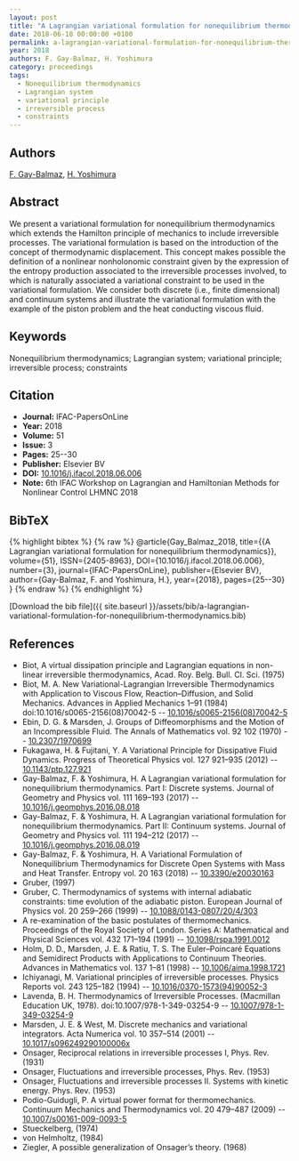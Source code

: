 ```yaml
---
layout: post
title: "A Lagrangian variational formulation for nonequilibrium thermodynamics"
date: 2018-06-18 00:00:00 +0100
permalink: a-lagrangian-variational-formulation-for-nonequilibrium-thermodynamics
year: 2018
authors: F. Gay-Balmaz, H. Yoshimura
category: proceedings
tags:
  - Nonequilibrium thermodynamics
  - Lagrangian system
  - variational principle
  - irreversible process
  - constraints
---
```

 
## Authors
[F. Gay-Balmaz](authors/francois-gay-balmaz), [H. Yoshimura](authors/hiroaki-yoshimura)
 
## Abstract
We present a variational formulation for nonequilibrium thermodynamics which extends the Hamilton principle of mechanics to include irreversible processes. The variational formulation is based on the introduction of the concept of thermodynamic displacement. This concept makes possible the definition of a nonlinear nonholonomic constraint given by the expression of the entropy production associated to the irreversible processes involved, to which is naturally associated a variational constraint to be used in the variational formulation. We consider both discrete (i.e., finite dimensional) and continuum systems and illustrate the variational formulation with the example of the piston problem and the heat conducting viscous fluid.
 
## Keywords
Nonequilibrium thermodynamics; Lagrangian system; variational principle; irreversible process; constraints
 
## Citation
- **Journal:** IFAC-PapersOnLine
- **Year:** 2018
- **Volume:** 51
- **Issue:** 3
- **Pages:** 25--30
- **Publisher:** Elsevier BV
- **DOI:** [10.1016/j.ifacol.2018.06.006](https://doi.org/10.1016/j.ifacol.2018.06.006)
- **Note:** 6th IFAC Workshop on Lagrangian and Hamiltonian Methods for Nonlinear Control LHMNC 2018
 
## BibTeX
{% highlight bibtex %}
{% raw %}
@article{Gay_Balmaz_2018,
  title={{A Lagrangian variational formulation for nonequilibrium thermodynamics}},
  volume={51},
  ISSN={2405-8963},
  DOI={10.1016/j.ifacol.2018.06.006},
  number={3},
  journal={IFAC-PapersOnLine},
  publisher={Elsevier BV},
  author={Gay-Balmaz, F. and Yoshimura, H.},
  year={2018},
  pages={25--30}
}
{% endraw %}
{% endhighlight %}
 
[Download the bib file]({{ site.baseurl }}/assets/bib/a-lagrangian-variational-formulation-for-nonequilibrium-thermodynamics.bib)
 
## References
- Biot, A virtual dissipation principle and Lagrangian equations in non-linear irreversible thermodynamics, Acad. Roy. Belg. Bull. Cl. Sci. (1975)
- Biot, M. A. New Variational-Lagrangian Irreversible Thermodynamics with Application to Viscous Flow, Reaction–Diffusion, and Solid Mechanics. Advances in Applied Mechanics 1–91 (1984) doi:10.1016/s0065-2156(08)70042-5 -- [10.1016/s0065-2156(08)70042-5](https://doi.org/10.1016/s0065-2156(08)70042-5)
- Ebin, D. G. & Marsden, J. Groups of Diffeomorphisms and the Motion of an Incompressible Fluid. The Annals of Mathematics vol. 92 102 (1970) -- [10.2307/1970699](https://doi.org/10.2307/1970699)
- Fukagawa, H. & Fujitani, Y. A Variational Principle for Dissipative Fluid Dynamics. Progress of Theoretical Physics vol. 127 921–935 (2012) -- [10.1143/ptp.127.921](https://doi.org/10.1143/ptp.127.921)
- Gay-Balmaz, F. & Yoshimura, H. A Lagrangian variational formulation for nonequilibrium thermodynamics. Part I: Discrete systems. Journal of Geometry and Physics vol. 111 169–193 (2017) -- [10.1016/j.geomphys.2016.08.018](https://doi.org/10.1016/j.geomphys.2016.08.018)
- Gay-Balmaz, F. & Yoshimura, H. A Lagrangian variational formulation for nonequilibrium thermodynamics. Part II: Continuum systems. Journal of Geometry and Physics vol. 111 194–212 (2017) -- [10.1016/j.geomphys.2016.08.019](https://doi.org/10.1016/j.geomphys.2016.08.019)
- Gay-Balmaz, F. & Yoshimura, H. A Variational Formulation of Nonequilibrium Thermodynamics for Discrete Open Systems with Mass and Heat Transfer. Entropy vol. 20 163 (2018) -- [10.3390/e20030163](https://doi.org/10.3390/e20030163)
- Gruber, (1997)
- Gruber, C. Thermodynamics of systems with internal adiabatic constraints: time evolution of the adiabatic piston. European Journal of Physics vol. 20 259–266 (1999) -- [10.1088/0143-0807/20/4/303](https://doi.org/10.1088/0143-0807/20/4/303)
- A re-examination of the basic postulates of thermomechanics. Proceedings of the Royal Society of London. Series A: Mathematical and Physical Sciences vol. 432 171–194 (1991) -- [10.1098/rspa.1991.0012](https://doi.org/10.1098/rspa.1991.0012)
- Holm, D. D., Marsden, J. E. & Ratiu, T. S. The Euler–Poincaré Equations and Semidirect Products with Applications to Continuum Theories. Advances in Mathematics vol. 137 1–81 (1998) -- [10.1006/aima.1998.1721](https://doi.org/10.1006/aima.1998.1721)
- Ichiyanagi, M. Variational principles of irreversible processes. Physics Reports vol. 243 125–182 (1994) -- [10.1016/0370-1573(94)90052-3](https://doi.org/10.1016/0370-1573(94)90052-3)
- Lavenda, B. H. Thermodynamics of Irreversible Processes. (Macmillan Education UK, 1978). doi:10.1007/978-1-349-03254-9 -- [10.1007/978-1-349-03254-9](https://doi.org/10.1007/978-1-349-03254-9)
- Marsden, J. E. & West, M. Discrete mechanics and variational integrators. Acta Numerica vol. 10 357–514 (2001) -- [10.1017/s096249290100006x](https://doi.org/10.1017/s096249290100006x)
- Onsager, Reciprocal relations in irreversible processes I, Phys. Rev. (1931)
- Onsager, Fluctuations and irreversible processes, Phys. Rev. (1953)
- Onsager, Fluctuations and irreversible processes II. Systems with kinetic energy. Phys. Rev. (1953)
- Podio-Guidugli, P. A virtual power format for thermomechanics. Continuum Mechanics and Thermodynamics vol. 20 479–487 (2009) -- [10.1007/s00161-009-0093-5](https://doi.org/10.1007/s00161-009-0093-5)
- Stueckelberg, (1974)
- von Helmholtz, (1984)
- Ziegler, A possible generalization of Onsager’s theory. (1968)

